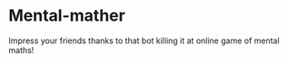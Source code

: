# Mental-mather
Impress your friends thanks to that bot killing it at online game of mental maths! 
